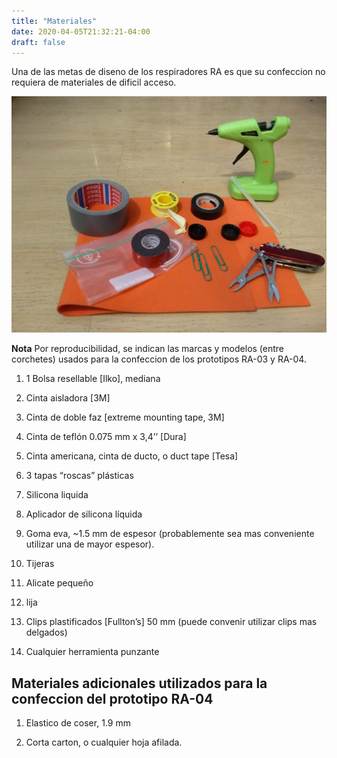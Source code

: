 ```yaml
---
title: "Materiales"
date: 2020-04-05T21:32:21-04:00
draft: false
---
```


Una de las metas de diseno de los respiradores RA es que su confeccion no requiera
de materiales de dificil acceso.

![Figura](../images/materiales.jpeg)

**Nota** Por reproducibilidad, se indican las marcas y modelos (entre corchetes) usados
para la confeccion de los prototipos RA-03 y RA-04.

1. 1 Bolsa resellable \[Ilko\], mediana

1. Cinta aisladora \[3M\]

1. Cinta de doble faz \[extreme mounting tape, 3M\]

1. Cinta de teflón 0.075 mm x 3,4’’ \[Dura\]

1. Cinta americana, cinta de ducto, o duct tape \[Tesa\]

1. 3 tapas “roscas” plásticas

1. Silicona liquida

1. Aplicador de silicona líquida

1. Goma eva, ~1.5 mm de espesor (probablemente sea mas conveniente utilizar una de mayor espesor).

1. Tijeras

1. Alicate pequeño

1. lija 

1. Clips plastificados \[Fullton’s\] 50 mm (puede convenir utilizar clips mas delgados)

1. Cualquier herramienta punzante

## Materiales adicionales utilizados para la confeccion del prototipo RA-04

1. Elastico de coser, 1.9 mm 

1. Corta carton, o cualquier hoja afilada.


